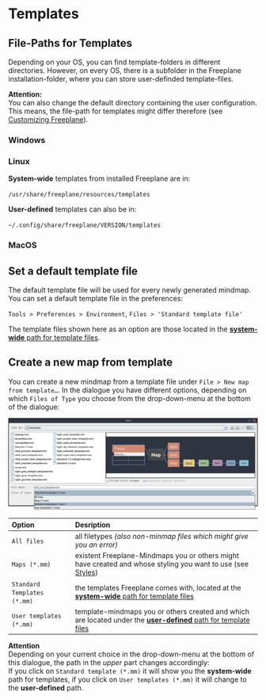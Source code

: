 <!-- Templates -->

# Templates

## File-Paths for Templates

Depending on your OS, you can find template-folders in different directories. 
However, on every OS, there is a subfolder in the Freeplane installation-folder, where you can store user-definded template-files.

**Attention:**\
You can also change the default directory containing the user configuration. This means, the file-path for templates might differ therefore (see [Customizing Freeplane](customizing-freeplane.md#the-user-directory)).

### Windows

### Linux

**System-wide** templates from installed Freeplane are in:

`/usr/share/freeplane/resources/templates`

**User-defined** templates can also be in:

`~/.config/share/freeplane/VERSION/templates`

### MacOS

## Set a default template file

The default template file will be used for every newly generated mindmap.
You can set a default template file in the preferences:

`Tools > Preferences > Environment`, `Files > 'Standard template file'`

The template files shown here as an option are those located in the [**system-wide** path for template files](#file-paths-for-templates).

## Create a new map from template

You can create a new mindmap from a template file under `File > New map from template…`.
In the dialogue you have different options, depending on which `Files of Type` you choose from the drop-down-menu at the bottom of the dialogue:

![Menu `New map from template…`](/images/fp_1914_new_map_from_template.png)

| **Option** | **Desription** |
| :--- | :--- |
| `All files` | all filetypes _(also non-minmap files which might give you an error)_ |
| `Maps (*.mm)` | existent Freeplane-Mindmaps you or others might have created and whose styling you want to use (see [Styles](styles.md)) |
| `Standard Templates (*.mm)` | the templates Freeplane comes with, located at the [**system-wide** path for template files](#file-paths-for-templates) |
| `User templates (*.mm)` | template-mindmaps you or others created and which are located under the [**user-defined** path for template files](#file-paths-for-templates) |

**Attention**\
Depending on your current choice in the drop-down-menu at the bottom of this dialogue, the path in the _upper_ part changes accordingly:\
If you click on `Standard template (*.mm)` it will show you the **system-wide** path for templates, if you click on `User templates (*.mm)` it will change to the **user-defined** path.
